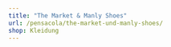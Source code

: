 ```yaml
---
title: "The Market & Manly Shoes"
url: /pensacola/the-market-und-manly-shoes/
shop: Kleidung
---
```

